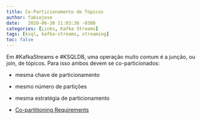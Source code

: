 ```yaml
---
title: Co-Particionamento de Tópicos
author: fabiojose
date:   2020-06-30 11:03:36 -0300
categories: [Links, Kafka Streams]
tags: [ksql, kafka-streams, streaming]
toc: false
---
```


Em #KafkaStreams e #KSQLDB, uma operação muito comum é a junção, ou join, de tópicos. Para isso ambos devem se co-particionados:

- mesma chave de particionamento
- mesmo número de partições
- mesma estratégia de particionamento

- [Co-partitioning Requirements](https://docs.ksqldb.io/en/latest/developer-guide/joins/partition-data/#co-partitioning-requirements)
